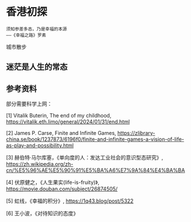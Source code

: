 # 香港初探

```admonish note
须知参差多态，乃是幸福的本源
——《幸福之路》罗素

```

城市散步

## 迷茫是人生的常态


## 参考资料

部分需要科学上网：

[1] Vitalik Buterin, The end of my childhood, https://vitalik.eth.limo/general/2024/01/31/end.html

[2] James P. Carse, Finite and Infinite Games, https://zlibrary-china.se/book/1237873/6196f0/finite-and-infinite-games-a-vision-of-life-as-play-and-possibility.html

[3] 赫伯特·马尔库塞，《单向度的人：发达工业社会的意识型态研究》, https://zh.wikipedia.org/zh-cn/%E5%96%AE%E5%90%91%E5%BA%A6%E7%9A%84%E4%BA%BA

[4] 伏原健之，《人生果实(life-is-fruity)》, https://movie.douban.com/subject/26874505/

[5] 虹线，《幸福的积分》, https://1q43.blog/post/5322

[6] 王小波，《对待知识的态度》